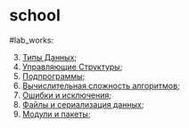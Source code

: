 # school


#lab_works:

 3. [Типы Данных]();
 4. [Управляющие Структуры]();
 5. [Подпрограммы](); 
 6. [Вычислительная сложность алгоритмов]();
 7. [Ошибки и исключения]();
 8. [Файлы и сериализация данных]();
 9. [Модули и пакеты]();
